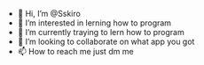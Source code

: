 - 👋 Hi, I’m @Sskiro
- 👀 I’m interested in lerning how to program
- 🌱 I’m currently traying to lern how to program
- 💞️ I’m looking to collaborate on what app you got 
- 📫 How to reach me just dm me 

<!---
Sskiro/Sskiro is a ✨ special ✨ repository because its `README.md` (this file) appears on your GitHub profile.
You can click the Preview link to take a look at your changes.
--->
